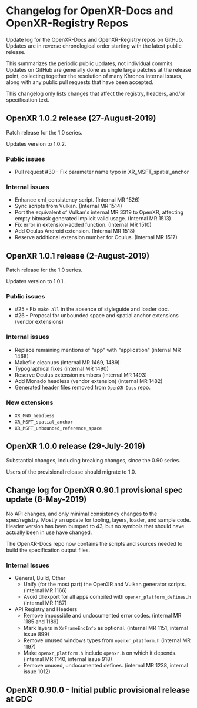 # Changelog for OpenXR-Docs and OpenXR-Registry Repos

Update log for the OpenXR-Docs and OpenXR-Registry repos on GitHub.
Updates are in reverse chronological order starting with the latest public release.

This summarizes the periodic public updates, not individual commits. Updates
on GitHub are generally done as single large patches at the release point,
collecting together the resolution of many Khronos internal issues,
along with any public pull requests that have been accepted.

This changelog only lists changes that affect the registry,
headers, and/or specification text.

## OpenXR 1.0.2 release (27-August-2019)

Patch release for the 1.0 series.

Updates version to 1.0.2.

### Public issues

- Pull request #30 - Fix parameter name typo in XR_MSFT_spatial_anchor

### Internal issues

- Enhance xml_consistency script. (Internal MR 1526)
- Sync scripts from Vulkan. (Internal MR 1514)
- Port the equivalent of Vulkan's internal MR 3319 to OpenXR,
  affecting empty bitmask generated implicit valid usage. (Internal MR 1513)
- Fix error in extension-added function. (Internal MR 1510)
- Add Oculus Android extension. (Internal MR 1518)
- Reserve additional extension number for Oculus. (Internal MR 1517)

## OpenXR 1.0.1 release (2-August-2019)

Patch release for the 1.0 series.

Updates version to 1.0.1.

### Public issues

- #25 - Fix `make all` in the absence of styleguide and loader doc.
- #26 - Proposal for unbounded space and spatial anchor extensions (vendor extensions)

### Internal issues

- Replace remaining mentions of "app" with "application" (internal MR 1468)
- Makefile cleanups (internal MR 1469, 1489)
- Typographical fixes (internal MR 1490)
- Reserve Oculus extension numbers (internal MR 1493)
- Add Monado headless (vendor extension) (internal MR 1482)
- Generated header files removed from `OpenXR-Docs` repo.

### New extensions

- `XR_MND_headless`
- `XR_MSFT_spatial_anchor`
- `XR_MSFT_unbounded_reference_space`

## OpenXR 1.0.0 release (29-July-2019)

Substantial changes, including breaking changes, since the 0.90 series.

Users of the provisional release should migrate to 1.0.

## Change log for OpenXR 0.90.1 provisional spec update (8-May-2019)

No API changes, and only minimal consistency changes to the spec/registry.
Mostly an update for tooling, layers, loader, and sample code.
Header version has been bumped to 43, but no symbols that should have actually been in use have changed.

The OpenXR-Docs repo now contains the scripts and sources needed to build
the specification output files.

### Internal Issues

- General, Build, Other
  - Unify (for the most part) the OpenXR and Vulkan generator scripts. (internal MR 1166)
  - Avoid dllexport for all apps compiled with `openxr_platform_defines.h` (internal MR 1187)
- API Registry and Headers
  - Remove impossible and undocumented error codes. (internal MR 1185 and 1189)
  - Mark layers in `XrFrameEndInfo` as optional. (internal MR 1151, internal issue 899)
  - Remove unused windows types from `openxr_platform.h` (internal MR 1197)
  - Make `openxr_platform.h` include `openxr.h` on which it depends. (internal MR 1140, internal issue 918)
  - Remove unused, undocumented defines. (internal MR 1238, internal issue 1012)

## OpenXR 0.90.0 - Initial public provisional release at GDC
